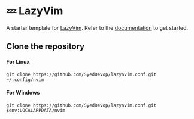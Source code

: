 # 💤 LazyVim

A starter template for [LazyVim](https://github.com/LazyVim/LazyVim).
Refer to the [documentation](https://lazyvim.github.io/installation) to get started.

## Clone the repository

#### For Linux
```shell
git clone https://github.com/SyedDevop/lazynvim.conf.git ~/.config/nvim
```
#### For Windows
```shell
git clone https://github.com/SyedDevop/lazynvim.conf.git $env:LOCALAPPDATA/nvim
```
